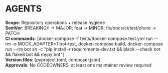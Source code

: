 # AGENTS
**Scope**: Repository operations + release hygiene  
**SemVer**: BREAKING/! → MAJOR; feat → MINOR; fix/docs/ci/test/chore → PATCH  
**CI commands**: [docker-compose -f tests/docker-compose.test.yml run --rm -e MOCK_ADAPTER=1 bot-test, docker-compose build, docker-compose run --rm bot sh -c "pip install -r requirements-dev.txt && black --check bot && flake8 bot && mypy bot"]  
**Version files**: [pyproject.toml, composer.json]  
**Approvals**: No CODEOWNERS; at least one maintainer review required  
